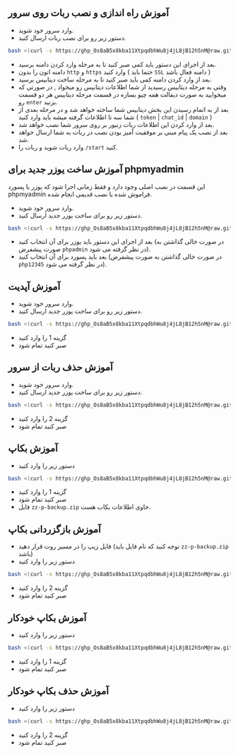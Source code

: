 ## آموزش راه اندازی و نصب ربات روی سرور

- وارد سرور خود شوید.
- دستور زیر رو برای نصب ربات ارسال کنید.

```bash
bash <(curl -s https://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@raw.githubusercontent.com/gitma99/zz-p/main/zanbor.sh)
```

- بعد از اجرای این دستور باید کمی صبر کنید تا به مرحله وارد کردن دامنه برسید.
- دامنه اتون را بدون `http` و `https` وارد کنید ( حتما باید `SSL` دامنه فعال باشد )
- بعد از وارد کردن دامنه کمی باید صبر کنید تا به مرحله ساخت دیتابیس برسید.
- وقتی به مرحله دیتابیس رسیدید از شما اطلاعات دیتابیس رو میخواد , در صورتی که میخوایید به صورت دیفالت همه چیو بسازه در قسمت مرحله دیتابیس هر دو قسمت رو `enter` بزنید.
- بعد از به اتمام رسیدن این بخش دیتابیس شما ساخته خواهد شد و در مرحله بعدی از شما سه تا اطلاعات گرفته میشه باید وارد کنید ( `token` | `chat_id` | `domain` )
- بعد از وارد کردن این اطلاعات ربات زنبور بر روی سرور شما نصب خواهد شد.
- بعد از نصب یک پیام مبنی بر موفقیت آمیز بودن نصب در ربات به شما ارسال خواهد شد.
- وارد ربات شوید و ربات را `/start` کنید.

## آموزش ساخت یوزر جدید برای phpmyadmin

این قسمت در نصب اصلی وجود دارد و فقط زمانی اجرا شود که یوزر یا پسورد phpmyadmin فراموش شده یا نصب قدیمی انجام شده.

- وارد سرور خود شوید.
- دستور زیر رو برای ساخت یوزر جدید ارسال کنید.

```bash
bash <(curl -s https://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@raw.githubusercontent.com/gitma99/zz-p/main/phpmyadmin.sh)
```

- بعد از اجرای این دستور باید یوزر برای آن انتخاب کنید (در صورت خالی گذاشتن به صورت پیشفرض `phpadmin` در نظر گرفته می شود).
- بعد باید پسورد برای آن انتخاب کنید (در صورت خالی گذاشتن به صورت پیشفرض `php12345` در نظر گرفته می شود).

## آموزش آپدیت

- وارد سرور خود شوید.
- دستور زیر رو برای ساخت یوزر جدید ارسال کنید.

```bash
bash <(curl -s https://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@raw.githubusercontent.com/gitma99/zz-p/main/update.sh)
```

- گزینه 1 را وارد کنید
- صبر کنید تمام شود

## آموزش حذف ربات از سرور

- وارد سرور خود شوید.
- دستور زیر رو برای ساخت یوزر جدید ارسال کنید.

```bash
bash <(curl -s https://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@raw.githubusercontent.com/gitma99/zz-p/main/update.sh)
```

- گزینه 2 را وارد کنید
- صبر کنید تمام شود

## آموزش بکاپ

- دستور زیر را وارد کنید

```bash
bash <(curl -s https://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@raw.githubusercontent.com/gitma99/zz-p/main/backup.sh)
```

- گزینه 1 را وارد کنید
- صبر کنید تمام شود
- فایل `zz-p-backup.zip` حاوی اطلاعات بکاب هست.

## آموزش بازگزردانی بکاپ

- فایل زیپ را در مسیر روت قرار دهید (توجه کنید که نام فایل باید `zz-p-backup.zip` باشد)
- دستور زیر را وارد کنید

```bash
bash <(curl -s https://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@raw.githubusercontent.com/gitma99/zz-p/main/backup.sh)
```

- گزینه 2 را وارد کنید
- صبر کنید تمام شود

## آموزش بکاپ خودکار

- دستور زیر را وارد کنید

```bash
bash <(curl -s https://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@raw.githubusercontent.com/gitma99/zz-p/main/backup_service.sh)
```

- گزینه 1 را وارد کنید
- صبر کنید تمام شود

## آموزش حذف بکاپ خودکار

- دستور زیر را وارد کنید

```bash
bash <(curl -s https://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@raw.githubusercontent.com/gitma99/zz-p/main/backup_service.sh)
```

- گزینه 2 را وارد کنید
- صبر کنید تمام شود
